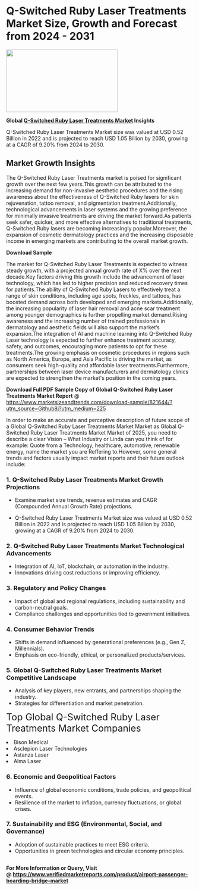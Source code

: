 <H1>Q-Switched Ruby Laser Treatments Market Size, Growth and Forecast from 2024 - 2031</H1><img class="aligncenter size-medium wp-image-584254" src="https://thirdeyenews.in/wp-content/uploads/2024/09/Global-Market-Research-300x168.jpeg" alt="" width="300" height="168" /><p><strong>Global&nbsp;<a href="https://www.marketsizeandtrends.com/download-sample/821644/?utm_source=Github8j?utm_medium=225">Q-Switched Ruby Laser Treatments Market</a> Insights</strong></p><p>Q-Switched Ruby Laser Treatments Market size was valued at USD 0.52 Billion in 2022 and is projected to reach USD 1.05 Billion by 2030, growing at a CAGR of 9.20% from 2024 to 2030.</p><p><h2>Market Growth Insights</h2> <p>The Q-Switched Ruby Laser Treatments market is poised for significant growth over the next few years.This growth can be attributed to the increasing demand for non-invasive aesthetic procedures and the rising awareness about the effectiveness of Q-Switched Ruby lasers for skin rejuvenation, tattoo removal, and pigmentation treatment.Additionally, technological advancements in laser systems and the growing preference for minimally invasive treatments are driving the market forward.As patients seek safer, quicker, and more effective alternatives to traditional treatments, Q-Switched Ruby lasers are becoming increasingly popular.Moreover, the expansion of cosmetic dermatology practices and the increasing disposable income in emerging markets are contributing to the overall market growth.</p> <p><strong>Download Sample</strong></p> <p>The market for Q-Switched Ruby Laser Treatments is expected to witness steady growth, with a projected annual growth rate of X% over the next decade.Key factors driving this growth include the advancement of laser technology, which has led to higher precision and reduced recovery times for patients.The ability of Q-Switched Ruby Lasers to effectively treat a range of skin conditions, including age spots, freckles, and tattoos, has boosted demand across both developed and emerging markets.Additionally, the increasing popularity of laser hair removal and acne scar treatment among younger demographics is further propelling market demand.Rising awareness and the increasing number of trained professionals in dermatology and aesthetic fields will also support the market’s expansion.The integration of AI and machine learning into Q-Switched Ruby Laser technology is expected to further enhance treatment accuracy, safety, and outcomes, encouraging more patients to opt for these treatments.The growing emphasis on cosmetic procedures in regions such as North America, Europe, and Asia Pacific is driving the market, as consumers seek high-quality and affordable laser treatments.Furthermore, partnerships between laser device manufacturers and dermatology clinics are expected to strengthen the market's position in the coming years.<p><span class=""><strong>Download Full PDF Sample Copy of Global Q-Switched Ruby Laser Treatments Market Report</strong> @ <a href="https://www.marketsizeandtrends.com/download-sample/821644/?utm_source=Github8j?utm_medium=225" target="_blank">https://www.marketsizeandtrends.com/download-sample/821644/?utm_source=Github8j?utm_medium=225</a></span></p><p>In order to make an accurate and perceptive description of future scope of a Global&nbsp;Q-Switched Ruby Laser Treatments Market Market as Global&nbsp;Q-Switched Ruby Laser Treatments Market Market of 2025, you need to describe a clear Vision &ndash; What Industry or Linda can you think of for example: Quote from a Technology, healthcare, automotive, renewable energy, name the market you are Reffering to.However, some general trends and factors usually impact market reports and their future outlook include:</p><h3>1.&nbsp;<strong>Q-Switched Ruby Laser Treatments Market Growth Projections</strong></h3><ul><li>Examine market size trends, revenue estimates and CAGR (Compounded Annual Growth Rate) projections.</li><li><p>Q-Switched Ruby Laser Treatments Market size was valued at USD 0.52 Billion in 2022 and is projected to reach USD 1.05 Billion by 2030, growing at a CAGR of 9.20% from 2024 to 2030.</p></li></ul><h3>2.&nbsp;<strong>Q-Switched Ruby Laser Treatments Market Technological Advancements</strong></h3><ul><li>Integration of AI, IoT, blockchain, or automation in the industry.</li><li>Innovations driving cost reductions or improving efficiency.</li></ul><h3>3.&nbsp;<strong>Regulatory and Policy Changes</strong></h3><ul><li>Impact of global and regional regulations, including sustainability and carbon-neutral goals.</li><li>Compliance challenges and opportunities tied to government initiatives.</li></ul><h3>4.&nbsp;<strong>Consumer Behavior Trends</strong></h3><ul><li>Shifts in demand influenced by generational preferences (e.g., Gen Z, Millennials).</li><li>Emphasis on eco-friendly, ethical, or personalized products/services.</li></ul><h3>5.&nbsp;<strong>Global Q-Switched Ruby Laser Treatments Market Competitive Landscape</strong></h3><ul><li>Analysis of key players, new entrants, and partnerships shaping the industry.</li><li>Strategies for differentiation and market penetration.</li></ul><p data-pm-slice="1 1 []"><span style="color: inherit; font-family: inherit; font-size: 25px;">Top Global Q-Switched Ruby Laser Treatments Market Companies</span></p><div class="" data-test-id=""><p><li>Bison Medical</li><li> Asclepion Laser Technologies</li><li> Astanza Laser</li><li> Alma Laser</li></p></div><h3>6.&nbsp;<strong>Economic and Geopolitical Factors</strong></h3><ul><li>Influence of global economic conditions, trade policies, and geopolitical events.</li><li>Resilience of the market to inflation, currency fluctuations, or global crises.</li></ul><h3>7.&nbsp;<strong>Sustainability and ESG (Environmental, Social, and Governance)</strong></h3><ul><li>Adoption of sustainable practices to meet ESG criteria.</li><li>Opportunities in green technologies and circular economy principles.</li></ul><h2><strong style="font-size: 14px;">For More Information or Query, Visit @&nbsp;</strong><a style="background-color: #ffffff; font-size: 14px;" href="https://www.marketsizeandtrends.com/report/q-switched-ruby-laser-treatments-market/" target="_blank">https://www.verifiedmarketreports.com/product/airport-passenger-boarding-bridge-market</a></h2>